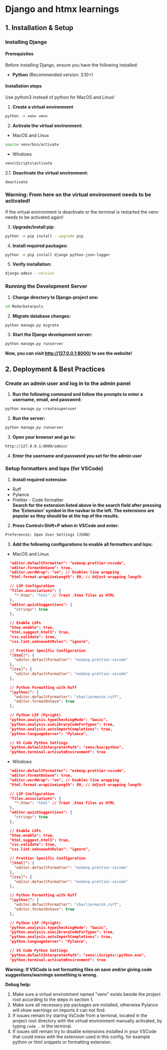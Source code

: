 # Django and htmx learnings

## 1. Installation & Setup

### Installing Django

#### Prerequisites

Before installing Django, ensure you have the following installed:

- **Python** (Recommended version: 3.10+)

#### Installation steps

Use python3 instead of python for MacOS and Linux!

1. **Create a virtual environment**

```sh
python -m venv venv
```

2. **Activate the virtual environment:**

- MacOS and Linux

```sh
source venv/bin/activate
```

- Windows

```sh
venv\Scripts\activate
```

2.1. **Deactivate the virtual environment:**

```sh
deactivate
```

### **Warning: From here on the virtual environment needs to be activated!**

If the virtual environment is deactivate or the terminal is restarted the
venv needs to be activated again!

3. **Upgrade/install pip:**

```sh
python -m pip install --upgrade pip
```

4. **Install required packages:**

```sh
python -m pip install django python-json-logger
```

5. **Verify installation:**

```sh
django-admin --version
```

### Running the Development Server

1. **Change directory to Django-project one:** 
```sh
cd Medarbetarpuls
```
2. **Migrate database changes:**
```sh
python manage.py migrate
```
3. **Start the Django development server:**
```sh
python manage.py runserver
```

**Now, you can visit http://127.0.0.1:8000/ to see the website!**

## 2. Deployment & Best Practices

### Create an admin user and log in to the admin panel

1. **Run the following command and follow the prompts to enter a username, email, and password:**

```sh
python manage.py createsuperuser
```

2. **Run the server:**

```sh
python manage.py runserver
```

3. **Open your browser and go to:**

```sh
http://127.0.0.1:8000/admin/
```

4. **Enter the username and password you set for the admin user**

### Setup formatters and lsps (for VSCode)

1. **Install required extension**

- Ruff
- Pylance
- Prettier - Code formatter\
  **Search for the extension listed above in the search field after pressing
  the 'Extension' symbol in the navbar to the left. The extensions are
  popular so they should be at the top of the results.**

2. **Press Control+Shift+P when in VSCode and enter:**

```sh
Preferences: Open User Settings (JSON)
```

3. **Add the following configurations to enable all formatters and lsps:**

- MacOS and Linux

```JSON
  "editor.defaultFormatter": "esbenp.prettier-vscode",
  "editor.formatOnSave": true,
  "editor.wordWrap": "on", // Enables line wrapping
  "html.format.wrapLineLength": 80, // Adjust wrapping length

  // LSP Configuration
  "files.associations": {
    "*.htmx": "html" // Treat .htmx files as HTML
  },
  "editor.quickSuggestions": {
    "strings": true
  },

  // Enable LSPs
  "htmx.enable": true,
  "html.suggest.html5": true,
  "css.validate": true,
  "css.lint.unknownAtRules": "ignore",

  // Prettier Specific Configuration
  "[html]": {
    "editor.defaultFormatter": "esbenp.prettier-vscode"
  },
  "[css]": {
    "editor.defaultFormatter": "esbenp.prettier-vscode"
  },

  // Python Formatting with Ruff
  "[python]": {
    "editor.defaultFormatter": "charliermarsh.ruff",
    "editor.formatOnSave": true
  },

  // Python LSP (Pyright)
  "python.analysis.typeCheckingMode": "basic",
  "python.analysis.useLibraryCodeForTypes": true,
  "python.analysis.autoImportCompletions": true,
  "python.languageServer": "Pylance",

  // VS Code Python Settings
  "python.defaultInterpreterPath": "venv/bin/python",
  "python.terminal.activateEnvironment": true
```

- Windows

```JSON
  "editor.defaultFormatter": "esbenp.prettier-vscode",
  "editor.formatOnSave": true,
  "editor.wordWrap": "on", // Enables line wrapping
  "html.format.wrapLineLength": 80, // Adjust wrapping length

  // LSP Configuration
  "files.associations": {
    "*.htmx": "html" // Treat .htmx files as HTML
  },
  "editor.quickSuggestions": {
    "strings": true
  },

  // Enable LSPs
  "htmx.enable": true,
  "html.suggest.html5": true,
  "css.validate": true,
  "css.lint.unknownAtRules": "ignore",

  // Prettier Specific Configuration
  "[html]": {
    "editor.defaultFormatter": "esbenp.prettier-vscode"
  },
  "[css]": {
    "editor.defaultFormatter": "esbenp.prettier-vscode"
  },

  // Python Formatting with Ruff
  "[python]": {
    "editor.defaultFormatter": "charliermarsh.ruff",
    "editor.formatOnSave": true
  },

  // Python LSP (Pyright)
  "python.analysis.typeCheckingMode": "basic",
  "python.analysis.useLibraryCodeForTypes": true,
  "python.analysis.autoImportCompletions": true,
  "python.languageServer": "Pylance",

  // VS Code Python Settings
  "python.defaultInterpreterPath": "venv\\Scripts\\python.exe",
  "python.terminal.activateEnvironment": true
```

**Warning: If VSCode is not formatting files on save and/or giving code suggestions/warnings
something is wrong.**

**Debug help:**

1. Make sure a virtual environment named "venv" exists beside the project
   root according to the steps in section 1.
2. Make sure all necessary pip packages are installed, otherwise Pylance will show warnings on imports it can not find.
3. If issues remain try staring VsCode from a terminal, located in the project root directory with the virtual
   environment manually activated, by typing `code .` in the terminal.
4. If issues still remain try to disable extensions installed in your VSCode that could mess with the extension
   used in this config, for example python or html snippets or formatting extension.
